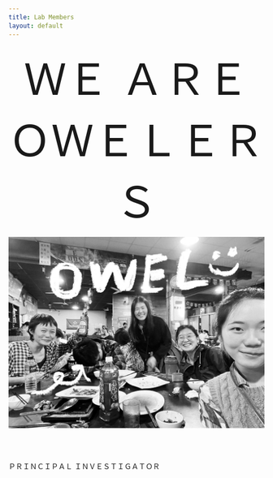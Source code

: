```yaml
---
title: Lab Members
layout: default
---
```


 <center><span style="font-size:6em;"> ＷＥ   ＡＲＥ    ＯＷＥＬＥＲＳ</center></span>

![owel_photo](owel_photo.JPG)

<br/><br/>
 
 
 ＰＲＩＮＣＩＰＡＬ   ＩＮＶＥＳＴＩＧＡＴＯＲ
 
